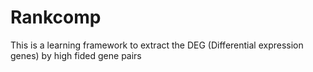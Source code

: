 # Rankcomp
This is a learning framework to extract the DEG (Differential expression genes) by high fided gene pairs
